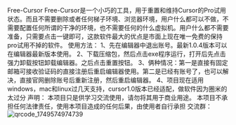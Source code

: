 Free-Cursor
Free-Cursor是一个小巧的工具，用于重置和维持Cursor的Pro试用状态。而且不需要删除或者任何梯子环境、浏览器环境，用户什么都可以不做，不需要配置任何所谓的干净的环境，也不需要任何的什么虚拟机。用户什么都不需要准备，只需要点击一键即可，这款软件最大的优点是市面上现在唯一免费的保持pro试用不掉的软件。
使用方法：
1、先在编辑器中退出账号。最新1.0.4版本可以在编辑器最新版本使用。
2、下载压缩包，然后点击exe程序运行，打开后先点击强力卸载按钮卸载编辑器。之后点击重置按钮。
3、俩种情况：第一是直接有固定邮箱可接收验证码的直接注册后重启编辑器使用。第二是已经有账号了，也可以解决，直接官网删除账号后重新注册，然后重启编辑器。
4、项目现在适用windows，mac和linux过几天支持，cursor1.0版本已经适配，做软件因为圈米的太过分
声明：
本项目只是供学习交流使用，请勿将其用于商业用途。
本项目不承担任何法律责任，使用本项目造成的任何后果，由使用者自行承担
交流群：![qrcode_1749574974739](https://github.com/user-attachments/assets/08100ee0-9f27-4f7a-93b2-1e7e8bd0e75a)


